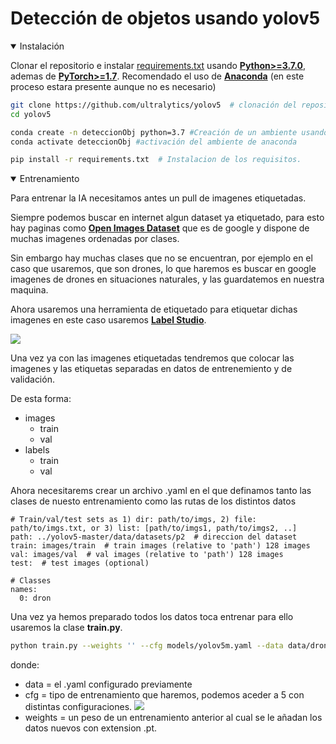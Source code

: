 # Detección de objetos usando yolov5

<details open>
<summary>Instalación</summary>

Clonar el repositorio e instalar [requirements.txt](https://github.com/ultralytics/yolov5/blob/master/requirements.txt) usando
[**Python>=3.7.0**](https://www.python.org/), ademas de 
[**PyTorch>=1.7**](https://pytorch.org/get-started/locally/).
Recomendado el uso de [**Anaconda**](https://www.anaconda.com/products/distribution) (en este proceso estara presente aunque no es necesario)


```bash
git clone https://github.com/ultralytics/yolov5  # clonación del repositorio
cd yolov5

conda create -n deteccionObj python=3.7 #Creación de un ambiente usando python 3.7 en anaconda.
conda activate deteccionObj #activación del ambiente de anaconda

pip install -r requirements.txt  # Instalacion de los requisitos.
```

</details>

<details open>
<summary>Entrenamiento</summary>

Para entrenar la IA necesitamos antes un pull de imagenes etiquetadas.

Siempre podemos buscar en internet algun dataset ya etiquetado, para esto hay paginas como [**Open Images Dataset**](https://storage.googleapis.com/openimages/web/visualizer/index.html?set=train&type=detection&c=%2Fm%2F01m2v) que es de google y dispone de muchas imagenes ordenadas por clases.

Sin embargo hay muchas clases que no se encuentran, por ejemplo en el caso que usaremos, que son drones, lo que haremos es buscar en google imagenes de drones en situaciones naturales, y las guardatemos en nuestra maquina.

Ahora usaremos una herramienta de etiquetado para etiquetar dichas imagenes en este caso usaremos [**Label Studio**](https://labelstud.io/).

![](https://repository-images.githubusercontent.com/192640529/970b6900-817b-11eb-9f57-adf3f87c6ff9)

Una vez ya con las imagenes etiquetadas tendremos que colocar las imagenes y las etiquetas separadas en datos de entrenemiento y de validación.

De esta forma:

- images
    - train
    - val
-  labels
    - train
    - val

Ahora necesitarems crear un archivo .yaml en el que definamos tanto las clases de nuesto entrenamiento como las rutas de los distintos datos

```yalm
# Train/val/test sets as 1) dir: path/to/imgs, 2) file: path/to/imgs.txt, or 3) list: [path/to/imgs1, path/to/imgs2, ..]
path: ../yolov5-master/data/datasets/p2  # direccion del dataset
train: images/train  # train images (relative to 'path') 128 images
val: images/val  # val images (relative to 'path') 128 images
test:  # test images (optional)

# Classes
names:
  0: dron
```

Una vez ya hemos preparado todos los datos toca entrenar para ello usaremos la clase **train.py**.

```bash 
python train.py --weights '' --cfg models/yolov5m.yaml --data data/drones.yaml
```

donde:
- data = el .yaml configurado previamente
- cfg = tipo de entrenamiento que haremos, podemos aceder a 5 con distintas configuraciones.
  ![](https://github.com/ultralytics/yolov5/releases/download/v1.0/model_comparison.png)
- weights = un peso de un entrenamiento anterior al cual se le añadan los datos nuevos con extension .pt.

</details>